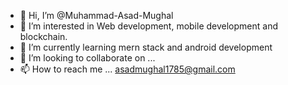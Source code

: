 - 👋 Hi, I’m @Muhammad-Asad-Mughal
- 👀 I’m interested in Web development, mobile development and blockchain. 
- 🌱 I’m currently learning mern stack and android development 
- 💞️ I’m looking to collaborate on ...
- 📫 How to reach me ... asadmughal1785@gmail.com

<!---
Muhammad-Asad-Mughal/Muhammad-Asad-Mughal is a ✨ special ✨ repository because its `README.md` (this file) appears on your GitHub profile.
You can click the Preview link to take a look at your changes.
--->

